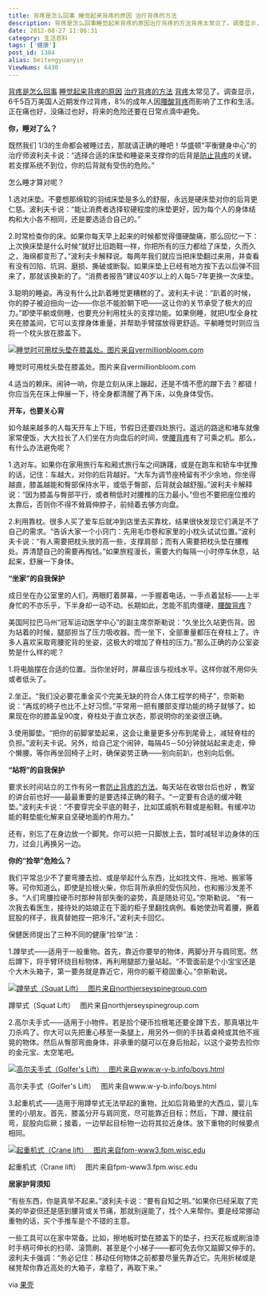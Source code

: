 ```yaml
---
title: 背疼是怎么回事 睡觉起来背疼的原因 治疗背疼的方法
description: 背疼是怎么回事睡觉起来背疼的原因治疗背疼的方法背疼太常见了。调查显示，6千5百万美国人近期发作过背疼，8%的成年人因腰酸背疼而影响了工作和生活。正在痛也好，没痛过也好，将来的危险还要在日常点滴中避免。你，睡对了么？既然我们1/3的生命都会被睡过去，那就请正确的睡吧！华盛顿“平衡健身中心”的治疗师波利夫卡说：“选择合适的床垫和睡姿来支撑你的后背是防止背疼
date: 2012-08-27 11:06:31
category: 生活百科
tags: ['健康']
post_id: 1384
alias: beitengyuanyin
ViewNums: 6430
---
```


[背疼是怎么回事](/blog/beitengyuanyin) [睡觉起来背疼的原因](/blog/beitengyuanyin) [治疗背疼的方法](/blog/beitengyuanyin) [背疼](/blog/beitengyuanyin)太常见了。调查显示，6千5百万美国人近期发作过背疼，8%的成年人因[腰酸背疼](/blog/beitengyuanyin)而影响了工作和生活。正在痛也好，没痛过也好，将来的危险还要在日常点滴中避免。

**你，睡对了么？**

既然我们 1/3的生命都会被睡过去，那就请正确的睡吧！华盛顿“平衡健身中心”的治疗师波利夫卡说：“选择合适的床垫和睡姿来支撑你的后背是[防止背疼](/blog/beitengyuanyin)的关键。若支撑系统不到位，你的后背就有受伤的危险。”

怎么睡才算对呢？

1.选对床垫。不要想那绵软的羽绒床垫是多么的舒服，永远是硬床垫对你的后背更仁慈。波利夫卡说：“能让消费者选择软硬程度的床垫更好，因为每个人的身体结构和大小各不相同，还是要选适合自己的。”

2.时常检查你的床。如果你每天早上起来的时候都觉得僵硬酸痛，那么回忆一下：上次换床垫是什么时候“就好比旧跑鞋一样，你把所有的压力都给了床垫，久而久之，海绵都变形了。”波利夫卡解释说。每两年我们就应当把床垫翻过来用，并查看有没有凹陷、坑洞、磨损、撕破或断裂。如果床垫上已经有地方按下去以后弹不回来了，那就该换新的了。“消费者报告”建议40岁以上的人每5-7年更换一次床垫。

3.聪明的睡姿。再没有什么比趴着睡觉更糟糕的了。波利夫卡说：“趴着的时候，你的脖子被迫扭向一边——你总不能脸朝下吧——这让你的关节承受了极大的应力。”即使平躺或侧睡，也要充分利用枕头的支撑功能。如果侧睡，就把U型全身枕夹在膝盖间，它可以支撑身体重量，并帮助手臂摆放得更舒适。平躺睡觉时则应当将一个枕头放在膝盖下。

[![睡觉时可用枕头垫在膝盖处。图片来自vermillionbloom.com](http://img1.guokr.com/gkimage/82/o1/h5/82o1h5.png)](/blog/beitengyuanyin)

睡觉时可用枕头垫在膝盖处。图片来自vermillionbloom.com

4.适当的赖床。闹钟一响，你是立刻从床上蹦起，还是不情不愿的蹭下去？都错！你应当先在床上伸展一下，待全身都清醒了再下床，以免身体受伤。

**开车，也要关心背**

如今越来越多的人每天开车上下班，节假日还要四处旅行。遥远的路途和堵车就像家常便饭，大大拉长了人们坐在方向盘后的时间，使[腰背疼](/blog/beitengyuanyin)有了可乘之机。那么，有什么办法避免呢？

1.选对车。如果你在家用旅行车和厢式旅行车之间踌躇，或是在跑车和轿车中犹豫的话，记住：车越大，对你的后背越好。“大车为调节座椅留有不少余地，你坐得越直，膝盖越能和臀部保持水平，或低于臀部，后背就会越舒服。”波利夫卡解释说：“因为膝盖与臀部平行，或者稍低时对腰椎的压力最小。”但也不要把座位推的太靠后，否则你不得不耸肩伸脖子，前倾着去够方向盘。

2.利用靠枕。很多人买了爱车后就冲到店里去买靠枕，结果很快发现它们满足不了自己的需求。“告诉大家一个小窍门：先用毛巾卷和家里的小枕头试试位置。”波利夫卡说：“有人需要把枕头放的高一些，支撑肩部；而有人需要把枕头垫在腰椎处。弄清楚自己的需要再掏钱。”如果旅程漫长，需要大约每隔一小时停车休息，站起来，舒展一下身体。

**“坐家”的自我保护**

成日坐在办公室里的人们，两眼盯着屏幕，一手握着电话，一手点着鼠标——上半身忙的不亦乐乎，下半身却一动不动。长期如此，怎能不肌肉僵硬，[腰酸背疼](/blog/beitengyuanyin)？

美国阿拉巴马州“冠军运动医学中心”的副主席奈斯勒说：“久坐比久站更伤背。因为站着的时候，腿部担当了压力吸收器。而一坐下，全部重量都压在脊柱上了。许多人喜欢采取弯腰驼背的坐姿，这极大的增加了脊柱的压力。”那么正确的办公室姿势是什么样的呢？

1.将电脑摆在合适的位置。当你坐好时，屏幕应该与视线水平。这样你就不用仰头或者低头了。

2.坐正。“我们没必要花重金买个完美无缺的符合人体工程学的椅子”，奈斯勒说：“再炫的椅子也比不上好习惯。”平常用一把有腰部支撑功能的椅子就够了。如果现在你的膝盖呈90度，脊柱处于直立状态，那说明你的坐姿很正确。

3.使用脚垫。“把你的前脚掌垫起来，这会让重量更多分布到尾骨上，减轻脊柱的负担。”波利夫卡说。另外，给自己定个闹钟，每隔45－50分钟就站起来走走，伸个懒腰。等你再坐回椅子上时，确保姿势正确——别向前趴，也别向后倒。

**“站将”的自我保护**

要求长时间站立的工作有另一套[防止背疼的方法](/blog/beitengyuanyin)。每天站在收银台后也好 ，教室的讲台前也好——最最重要的是要选择正确的鞋子。“一定要有合适的缓冲鞋垫。”波利夫卡说：“不要穿完全平底的鞋子，比如匡威帆布鞋或是船鞋。有缓冲功能的鞋垫能化解来自坚硬地面的作用力。”

还有，别忘了在身边放一个脚凳。你可以把一只脚放上去，暂时减轻半边身体的压力，过会儿再换另一边。

**你的“捡举”危险么？**

我们平常总少不了要弯腰去捡、或是举起什么东西，比如找文件、拖地、搬家等等。可你知道么，即使是捡根火柴，你后背所承担的受伤风险，也和搬沙发差不多。“人们弯腰捡硬币时那种背部失衡的姿势，真是随处可见。”奈斯勒说。 “有一次我去看医生，接待处的姑娘正在下面的柜子里翻找病例。看她使劲弯着腰，撅着屁股的样子，我真替她捏一把冷汗。”波利夫卡回忆。

保健医师提出了三种不同的健康“捡举”法：

1.蹲举式——适用于一般重物。首先，靠近你要举的物体，两脚分开与肩同宽。然后蹲下，将手臂环绕目标物体，再利用腿部力量站起。“不管面前是个小宝宝还是个大木头箱子，第一要务就是靠近它，用你的躯干稳固重心。”奈斯勒说。

[![蹲举式（Squat Lift）　 图片来自northjerseyspinegroup.com](http://img1.guokr.com/gkimage/gx/14/ym/gx14ym.png)](/blog/beitengyuanyin)

蹲举式（Squat Lift）　 图片来自northjerseyspinegroup.com

2.高尔夫手式——适用于小物件。若是拾个硬币捡根笔还要全蹲下去，那真堪比牛刀杀鸡了。你大可以先把重心移至一条腿上，用另外一侧的手扶着桌椅或其他不摇晃的物体。然后从臀部弯曲身体，非承重的腿可以在身后抬起，以这个姿势去捡你的金元宝、太空笔吧。

[![高尔夫手式（Golfer's Lift）　 图片来自www.w-y-b.info/boys.html](http://img1.guokr.com/gkimage/hm/5j/jc/hm5jjc.png)](/blog/beitengyuanyin)

高尔夫手式（Golfer's Lift）　 图片来自www.w-y-b.info/boys.html

3.起重机式——适用于用蹲举式无法举起的重物，比如后背箱里的大西瓜，婴儿车里的小朋友。首先，膝盖分开与肩同宽，尽可能靠近目标；然后，下蹲，腰往前弯，屁股向后厥；接着，一边举起目标物一边将其拉近身体。放下重物的时候要点相同。

[![起重机式（Crane lift）　 图片来自fpm-www3.fpm.wisc.edu](http://img1.guokr.com/gkimage/44/ui/h6/44uih6.png)](/blog/beitengyuanyin)

起重机式（Crane lift）　 图片来自fpm-www3.fpm.wisc.edu

**居家护背须知**

“有些东西，你是真举不起来。”波利夫卡说：“要有自知之明。”如果你已经采取了完美的举姿但还是感到腰背或关节痛，那就别逞能了，找个人来帮你。要是经常挪动重物的话，买个手推车是个不错的主意。

一些工具可以在家中常备。比如，擦地板时垫在膝盖下的垫子，扫天花板或刷油漆时手柄可伸长的扫帚、滚筒刷、甚至是个小梯子——都可免去你又踮脚又伸手的。波利夫卡强调：“务必记住：移动任何物体之前都要尽量先靠近它。先用折梯或是梯凳帮你靠近高处的大箱子，拿稳了，再取下来。”

via [果壳](http://www.guokr.com/)

